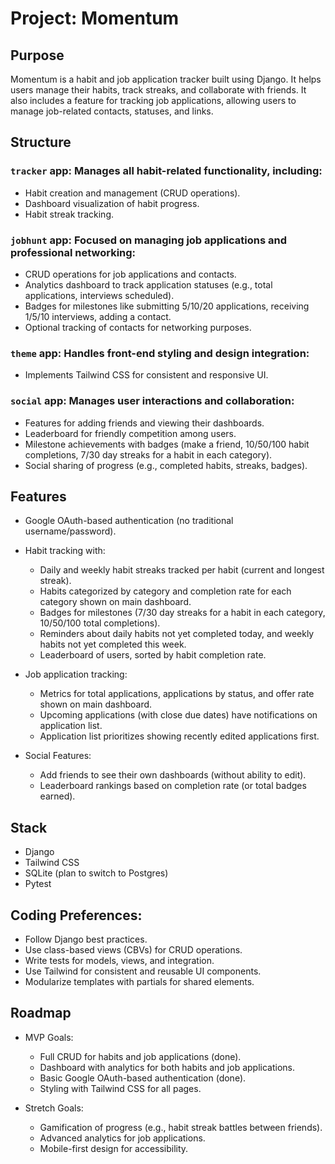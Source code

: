 # Project: Momentum

## Purpose
Momentum is a habit and job application tracker built using Django. It helps users manage their habits, track streaks, and collaborate with friends. It also includes a feature for tracking job applications, allowing users to manage job-related contacts, statuses, and links.

## Structure

### `tracker` app: Manages all habit-related functionality, including:
- Habit creation and management (CRUD operations).
- Dashboard visualization of habit progress.
- Habit streak tracking.

###	`jobhunt` app: Focused on managing job applications and professional networking:
- CRUD operations for job applications and contacts.
- Analytics dashboard to track application statuses (e.g., total applications, interviews scheduled).
- Badges for milestones like submitting 5/10/20 applications, receiving 1/5/10 interviews, adding a contact.
- Optional tracking of contacts for networking purposes.

###	`theme` app: Handles front-end styling and design integration:
- Implements Tailwind CSS for consistent and responsive UI.

###	`social` app: Manages user interactions and collaboration:
- Features for adding friends and viewing their dashboards.
- Leaderboard for friendly competition among users.
- Milestone achievements with badges (make a friend, 10/50/100 habit completions, 7/30 day streaks for a habit in each category).
- Social sharing of progress (e.g., completed habits, streaks, badges).

## Features
- Google OAuth-based authentication (no traditional username/password).

- Habit tracking with:
  - Daily and weekly habit streaks tracked per habit (current and longest streak).
  - Habits categorized by category and completion rate for each category shown on main dashboard.
  - Badges for milestones (7/30 day streaks for a habit in each category, 10/50/100 total completions).
  - Reminders about daily habits not yet completed today, and weekly habits not yet completed this week.
  - Leaderboard of users, sorted by habit completion rate.

- Job application tracking:
  - Metrics for total applications, applications by status, and offer rate shown on main dashboard.
  - Upcoming applications (with close due dates) have notifications on application list.
  - Application list prioritizes showing recently edited applications first.

- Social Features:
  - Add friends to see their own dashboards (without ability to edit).
  - Leaderboard rankings based on completion rate (or total badges earned).

## Stack
- Django
- Tailwind CSS
- SQLite (plan to switch to Postgres)
- Pytest

## Coding Preferences:
- Follow Django best practices.
- Use class-based views (CBVs) for CRUD operations.
- Write tests for models, views, and integration.
- Use Tailwind for consistent and reusable UI components.
- Modularize templates with partials for shared elements.

## Roadmap
- MVP Goals:
  - Full CRUD for habits and job applications (done).
  - Dashboard with analytics for both habits and job applications.
  - Basic Google OAuth-based authentication (done).
  - Styling with Tailwind CSS for all pages.

- Stretch Goals:
  - Gamification of progress (e.g., habit streak battles between friends).
  - Advanced analytics for job applications.
  - Mobile-first design for accessibility.
